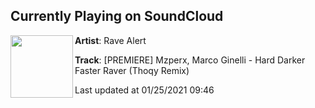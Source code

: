 ## Currently Playing on SoundCloud

[<img align="left" width="100" src="https://i1.sndcdn.com/artworks-QcFDA60Oowgyza1j-CBojfw-t50x50.jpg">](https://soundcloud.com/rave_alert/mzperx-marco-ginelli-hard-darker-faster-raver-thoqy-remix)

**Artist**: Rave Alert 

**Track**: [PREMIERE] Mzperx, Marco Ginelli - Hard Darker Faster Raver (Thoqy Remix)

Last updated at 01/25/2021 09:46
